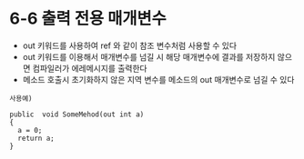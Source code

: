
# 6-6 출력 전용 매개변수

* out 키워드를 사용하여 ref 와 같이 참조 변수처럼 사용할 수 있다
* out 키워드를 이용해서 매개변수를 넘길 시 해당 매개변수에 결과를 저장하지 않으면 컴파일러가 에레메시지를 출력한다
* 메소드 호출시 초기화하지 않은 지역 변수를 메소드의 out 매개변수로 넘길 수 있다
  

```
사용예)

public  void SomeMehod(out int a)
{
  a = 0;
  return a;
}

```





